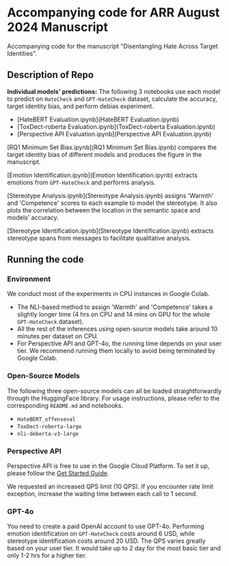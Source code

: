 # Accompanying code for ARR August 2024 Manuscript

Accompanying code for the manuscript "Disentangling Hate Across Target Identities".

## Description of Repo

**Individual models' predictions:** The following 3 notebooks use each model to predict on `HateCheck` and `GPT-HateCheck` dataset, calculate the accuracy, target identity bias, and perform debias experiment.

- [HateBERT Evaluation.ipynb](HateBERT Evaluation.ipynb)
- [ToxDect-roberta Evaluation.ipynb](ToxDect-roberta Evaluation.ipynb)
- [Perspective API Evaluation.ipynb](Perspective API Evaluation.ipynb)

[RQ1 Minimum Set Bias.ipynb](RQ1 Minimum Set Bias.ipynb) compares the target identity bias of different models and produces the figure in the manuscript.

[Emotion Identification.ipynb](Emotion Identification.ipynb) extracts emotions from `GPT-HateCheck` and performs analysis.

[Stereotype Analysis.ipynb](Stereotype Analysis.ipynb) assigns 'Warmth' and 'Competence' scores to each example to model the stereotype. It also plots the correlation between the location in the semantic space and models' accuracy.

[Stereotype Identification.ipynb](Stereotype Identification.ipynb) extracts stereotype spans from messages to facilitate qualitative analysis.

## Running the code

### Environment

We conduct most of the experiments in CPU instances in Google Colab.

- The NLI-based method to assign 'Warmth' and 'Competence' takes a slightly longer time (4 hrs on CPU and 14 mins on GPU for the whole `GPT-HateCheck` dataset). 
- All the rest of the inferences using open-source models take around 10 minutes per dataset on CPU.
- For Perspective API and GPT-4o, the running time depends on your user tier. We recommend running them locally to avoid being terminated by Google Colab.

### Open-Source Models

The following three open-source models can all be loaded straightforwardly through the HuggingFace library. For usage instructions, please refer to the corresponding `README.md` and notebooks.

- `HateBERT_offenseval`
- `ToxDect-roberta-large`
- `nli-deberta-v3-large`



### Perspective API

Perspective API is free to use in the Google Cloud Platform. To set it up, please follow the [Get Started Guide](https://developers.perspectiveapi.com/s/docs-get-started?language=en_US).

We requested an increased QPS limit (10 QPS). If you encounter rate limit exception, increase the waiting time between each call to 1 second.

### GPT-4o

You need to create a paid OpenAI account to use GPT-4o. Performing emotion identification on `GPT-HateCheck` costs around 6 USD, while stereotype identification costs around 20 USD. The QPS varies greatly based on your user tier. It would take up to 2 day for the most basic tier and only 1-2 hrs for a higher tier.